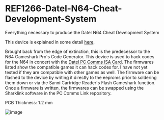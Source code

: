 # REF1266-Datel-N64-Cheat-Development-System
Everything necessary to produce the Datel N64 Cheat Development System

This device is explained in some detail [here](https://www.nesworld.com/n64-dateltrainercart.php).

Brought back from the edge of extinction, this is the predecessor to the N64 Gameshark Pro's Code Generator. This device is used to hack codes for the N64 in concert with the [Datel PC Comms ISA Card](https://github.com/RWeick/REF1190-Datel-PC-Comms-Link-ISA-Card). The firmwares listed show the compatible games it can hack codes for. I have not yet tested if they are compatible with other games as well. The firmware can be flashed to the device by writing it directly to the eeproms prior to soldering them down or via the Sanni Cartridge Reader's Flash Gameshark function. Once a firmware is written, the firmwares can be swapped using the Sharklink software in the PC Comms Link repository.

PCB Thickness: 1.2 mm

![image](https://github.com/Modman/N64-Gameshark-Pro-REF1329/blob/main/REF1329-GS.png)
